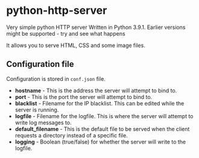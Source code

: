 # python-http-server
Very simple python HTTP server
Written in Python 3.9.1. Earlier versions might be supported - try and see what happens

It allows you to serve HTML, CSS and some image files.

## Configuration file
Configuration is stored in `conf.json` file.

* **hostname** - This is the address the server will attempt to bind to.
* **port** - This is the port the server will attempt to bind to.
* **blacklist** - Filename for the IP blacklist. This can be edited while the server is running.
* **logfile** - Filename for the logfile. This is where the server will attempt to write log messages to.
* **default_filename** - This is the default file to be served when the client requests a directory instead of a specific file.
* **logging** - Boolean (true/false) for whether the server will write to the logfile.
